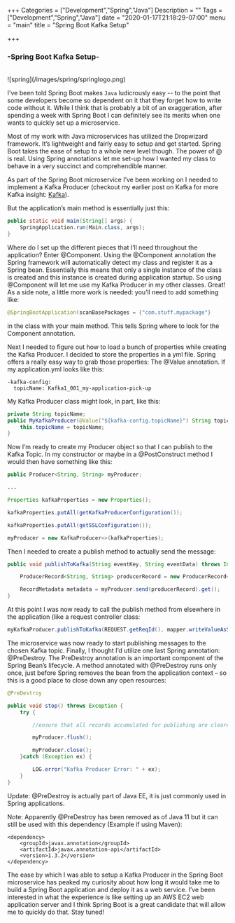 +++
Categories = ["Development","Spring","Java"]
Description = ""
Tags = ["Development","Spring","Java"]
date = "2020-01-17T21:18:29-07:00"
menu = "main"
title = "Spring Boot Kafka Setup"

+++

### -Spring Boot Kafka Setup-

<br>
![spring](/images/spring/springlogo.png)
<br>

 I've been told Spring Boot makes `Java` ludicrously easy -- to the point that some developers become so dependent on it that they forget how to write code without it. While I think that is probably a bit of an exaggeration, after spending a week with Spring Boot I can definitely see its merits when one wants to quickly set up a microservice.
<br>
 
Most of my work with Java microservices has utilized the Dropwizard framework. It’s lightweight and fairly easy to setup and get started. Spring Boot takes the ease of setup to a whole new level though. The power of @ is real. Using Spring annotations let me set-up how I wanted my class to behave in a very succinct and comprehendible manner.
<br>
 
As part of the Spring Boot microservice I’ve been working on I needed to implement a Kafka Producer (checkout my earlier post on Kafka for more Kafka insight: [Kafka](http://hanshovanitz.com/post/kafka/)).
<br>

But the application’s main method is essentially just this:
<br>
 
```java
public static void main(String[] args) {
    SpringApplication.run(Main.class, args);
}
```
 
Where do I set up the different pieces that I’ll need throughout the application? Enter @Component. Using the @Component annotation the Spring framework will automatically detect my class and register it as a Spring bean. Essentially this means that only a single instance of the class is created and this instance is created during application startup. So using @Component will let me use my Kafka Producer in my other classes. Great! As a side note, a little more work is needed: you’ll need to add something like:

 ```java
@SpringBootApplication(scanBasePackages = {"com.stuff.mypackage"}
```
in the class with your main method. This tells Spring where to look for the Component annotation. 
<br>
 
Next I needed to figure out how to load a bunch of properties while creating the Kafka Producer. I decided to store the properties in a yml file. Spring offers a really easy way to grab those properties: The @Value annotation. If my application.yml looks like this:

```
-kafka-config:
  topicName: Kafka1_001_my-application-pick-up
```

My Kafka Producer class might look, in part, like this:
<br>
 
```java
private String topicName;
public MyKafkaProducer(@Value("${kafka-config.topicName}") String topicName) {
    this.topicName = topicName;
}
```

Now I’m ready to create my Producer object so that I can publish to the Kafka Topic.
In my constructor or maybe in a @PostConstruct method I would then have something like this:
<br>

```java
public Producer<String, String> myProducer;

...

Properties kafkaProperties = new Properties();

kafkaProperties.putAll(getKafkaProducerConfiguration());

kafkaProperties.putAll(getSSLConfiguration());

myProducer = new KafkaProducer<>(kafkaProperties);
```
 
Then I needed to create a publish method to actually send the message:
<br>
 
```java
public void publishToKafka(String eventKey, String eventData) throws InterruptedException, ExecutionException {

    ProducerRecord<String, String> producerRecord = new ProducerRecord<>(topicName, eventKey, eventData);

    RecordMetadata metadata = myProducer.send(producerRecord).get();
}
```

At this point I was now ready to call the publish method from elsewhere in the application (like a request controller class:
<br>

```java
myKafkaProducer.publishToKafka(REQUEST.getReqId(), mapper.writeValueAsString(MY_REQUEST));
```
 
The microservice was now ready to start publishing messages to the chosen Kafka topic. 
Finally, I thought I’d utilize one last Spring annotation: @PreDestroy. 
The PreDestroy annotation is an important component of the Spring Bean’s lifecycle. A method annotated with @PreDestroy runs only once, just before Spring removes the bean from the application context – so this is a good place to close down any open resources:
<br>

```java
@PreDestroy

public void stop() throws Exception {
    try {

        //ensure that all records accumulated for publishing are cleared before closing the connection

        myProducer.flush();

        myProducer.close();
    }catch (Exception ex) {

        LOG.error("Kafka Producer Error: " + ex);
    }
}
```

Update: @PreDestroy is actually part of Java EE, it is just commonly used in Spring applications. 
<br>
 
Note: Apparently @PreDestroy has been removed as of Java 11 but it can still be used with this dependency (Example if using Maven): 
```
<dependency>
    <groupId>javax.annotation</groupId>
    <artifactId>javax.annotation-api</artifactId>
    <version>1.3.2</version>
</dependency>
```

The ease by which I was able to setup a Kafka Producer in the Spring Boot microservice has peaked my curiosity about how long it would take me to build a Spring Boot application and deploy it as a web service. I’ve been interested in what the experience is like setting up an AWS EC2 web application server and I think Spring Boot is a great candidate that will allow me to quickly do that. Stay tuned!